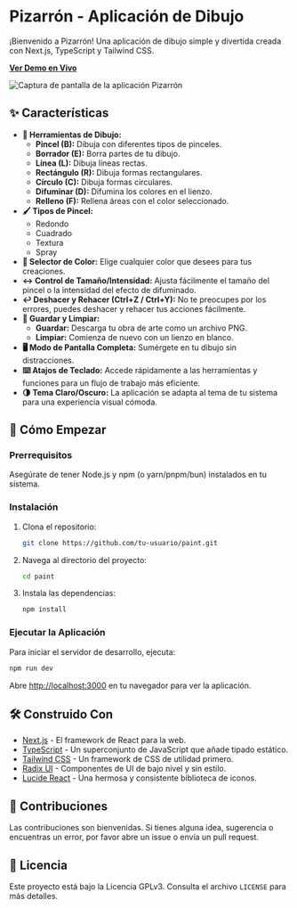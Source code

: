 # Pizarrón - Aplicación de Dibujo

¡Bienvenido a Pizarrón! Una aplicación de dibujo simple y divertida creada con Next.js, TypeScript y Tailwind CSS.

[**Ver Demo en Vivo**](https://paint-opal-one.vercel.app/)

![Captura de pantalla de la aplicación Pizarrón](https://i.imgur.com/snkIKQi.png) 

## ✨ Características

*   **🎨 Herramientas de Dibujo:**
    *   **Pincel (B):** Dibuja con diferentes tipos de pinceles.
    *   **Borrador (E):** Borra partes de tu dibujo.
    *   **Línea (L):** Dibuja líneas rectas.
    *   **Rectángulo (R):** Dibuja formas rectangulares.
    *   **Círculo (C):** Dibuja formas circulares.
    *   **Difuminar (D):** Difumina los colores en el lienzo.
    *   **Relleno (F):** Rellena áreas con el color seleccionado.
*   **🖌️ Tipos de Pincel:**
    *   Redondo
    *   Cuadrado
    *   Textura
    *   Spray
*   **🎨 Selector de Color:** Elige cualquier color que desees para tus creaciones.
*   **↔️ Control de Tamaño/Intensidad:** Ajusta fácilmente el tamaño del pincel o la intensidad del efecto de difuminado.
*   **↩️ Deshacer y Rehacer (Ctrl+Z / Ctrl+Y):** No te preocupes por los errores, puedes deshacer y rehacer tus acciones fácilmente.
*   **💾 Guardar y Limpiar:**
    *   **Guardar:** Descarga tu obra de arte como un archivo PNG.
    *   **Limpiar:** Comienza de nuevo con un lienzo en blanco.
*   **🖥️ Modo de Pantalla Completa:** Sumérgete en tu dibujo sin distracciones.
*   **⌨️ Atajos de Teclado:** Accede rápidamente a las herramientas y funciones para un flujo de trabajo más eficiente.
*   **🌗 Tema Claro/Oscuro:** La aplicación se adapta al tema de tu sistema para una experiencia visual cómoda.

## 🚀 Cómo Empezar

### Prerrequisitos

Asegúrate de tener Node.js y npm (o yarn/pnpm/bun) instalados en tu sistema.

### Instalación

1.  Clona el repositorio:
    ```bash
    git clone https://github.com/tu-usuario/paint.git
    ```
2.  Navega al directorio del proyecto:
    ```bash
    cd paint
    ```
3.  Instala las dependencias:
    ```bash
    npm install
    ```

### Ejecutar la Aplicación

Para iniciar el servidor de desarrollo, ejecuta:

```bash
npm run dev
```

Abre [http://localhost:3000](http://localhost:3000) en tu navegador para ver la aplicación.

## 🛠️ Construido Con

*   [Next.js](https://nextjs.org/) - El framework de React para la web.
*   [TypeScript](https://www.typescriptlang.org/) - Un superconjunto de JavaScript que añade tipado estático.
*   [Tailwind CSS](https://tailwindcss.com/) - Un framework de CSS de utilidad primero.
*   [Radix UI](https://www.radix-ui.com/) - Componentes de UI de bajo nivel y sin estilo.
*   [Lucide React](https://lucide.dev/) - Una hermosa y consistente biblioteca de iconos.

## 🤝 Contribuciones

Las contribuciones son bienvenidas. Si tienes alguna idea, sugerencia o encuentras un error, por favor abre un issue o envía un pull request.

## 📄 Licencia

Este proyecto está bajo la Licencia GPLv3. Consulta el archivo `LICENSE` para más detalles.